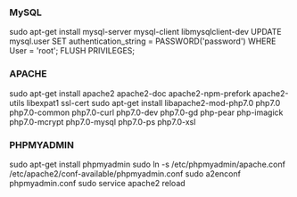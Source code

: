 ### MySQL ###
sudo apt-get install mysql-server mysql-client libmysqlclient-dev
UPDATE mysql.user SET authentication_string = PASSWORD('password') WHERE User = 'root';
FLUSH PRIVILEGES;

### APACHE ###
sudo apt-get install apache2 apache2-doc apache2-npm-prefork apache2-utils libexpat1 ssl-cert
sudo apt-get install libapache2-mod-php7.0 php7.0 php7.0-common php7.0-curl php7.0-dev php7.0-gd php-pear php-imagick php7.0-mcrypt php7.0-mysql php7.0-ps php7.0-xsl

### PHPMYADMIN ###
sudo apt-get install phpmyadmin
sudo ln -s /etc/phpmyadmin/apache.conf /etc/apache2/conf-available/phpmyadmin.conf
sudo a2enconf phpmyadmin.conf
sudo service apache2 reload
